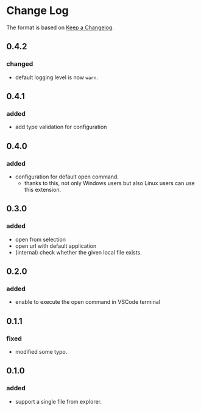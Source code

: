 # Change Log

The format is based on [Keep a Changelog](https://keepachangelog.com/en/1.0.0/).

## 0.4.2

### changed

- default logging level is now `warn`.

## 0.4.1

### added

- add type validation for configuration

## 0.4.0

### added

- configuration for default open command.
  - thanks to this, not only Windows users but also Linux users can use this extension.

## 0.3.0

### added

- open from selection
- open url with default application
- (internal) check whether the given local file exists.

## 0.2.0

### added

- enable to execute the open command in VSCode terminal

## 0.1.1

### fixed
- modified some typo.

## 0.1.0

### added

- support a single file from explorer.
